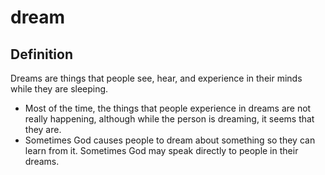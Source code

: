 # dream

## Definition

Dreams are things that people see, hear, and experience in their minds while they are sleeping.

* Most of the time, the things that people experience in dreams are not really happening, although while the person is dreaming, it seems that they are.
* Sometimes God causes people to dream about something so they can learn from it. Sometimes God may speak directly to people in their dreams.